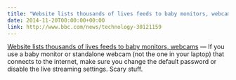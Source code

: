 ```yaml
---
title: "Website lists thousands of lives feeds to baby monitors, webcams"
date: 2014-11-20T00:00:00+00:00
link: http://www.bbc.com/news/technology-30121159
---
```

[Website lists thousands of lives feeds to baby monitors, webcams](http://www.bbc.com/news/technology-30121159) &mdash; 
 If you use a baby monitor or standalone webcam (not the one in your laptop) that connects to the internet, make sure you change the default password or disable the live streaming settings. Scary stuff.
